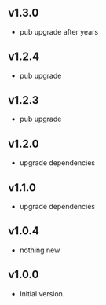 ## v1.3.0
- pub upgrade after years
## v1.2.4
- pub upgrade
## v1.2.3
- pub upgrade
## v1.2.0
- upgrade dependencies
## v1.1.0
- upgrade dependencies
## v1.0.4
- nothing new
## v1.0.0
- Initial version.
